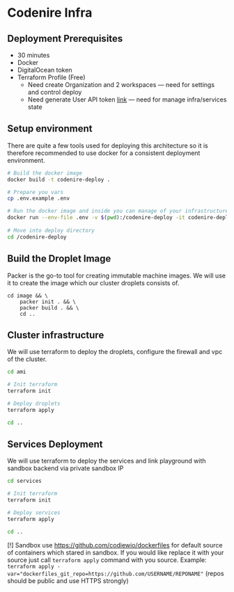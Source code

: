 # Codenire Infra

## Deployment Prerequisites
- 30 minutes
- Docker
- DigitalOcean token
- Terraform Profile (Free)
  - Need create Organization and 2 workspaces — need for settings and control deploy
  - Need generate User API token [link](https://app.terraform.io/app/settings/tokens) — need for manage infra/services state

## Setup environment
There are quite a few tools used for deploying this architecture so it is therefore recommended to use docker for a consistent deployment environment.

```bash
# Build the docker image
docker build -t codenire-deploy .

# Prepare you vars
cp .env.example .env 

# Run the docker image and inside you can manage of your infrastructure
docker run --env-file .env -v $(pwd):/codenire-deploy -it codenire-deploy
	
# Move into deploy directory
cd /codenire-deploy
```

## Build the Droplet Image
Packer is the go-to tool for creating immutable machine images. We will use it to create
the image which our cluster droplets consists of.
```
cd image && \
    packer init . && \
    packer build . && \
    cd ..
```

## Cluster infrastructure
We will use terraform to deploy the droplets, configure the firewall and vpc of the cluster.

```bash
cd ami

# Init terraform
terraform init

# Deploy droplets
terraform apply

cd ..
```


## Services Deployment
We will use terraform to deploy the services and link playground with sandbox backend via private sandbox IP

```bash
cd services

# Init terraform
terraform init

# Deploy services
terraform apply

cd ..
```

[!] Sandbox use https://github.com/codiewio/dockerfiles for default source of containers which stared in sandbox. 
If you would like replace it with your source just call `terraform apply` command with you source. 
Example: `terraform apply -var="dockerfiles_git_repo=https://github.com/USERNAME/REPONAME"` (repos should be public and use HTTPS strongly)
